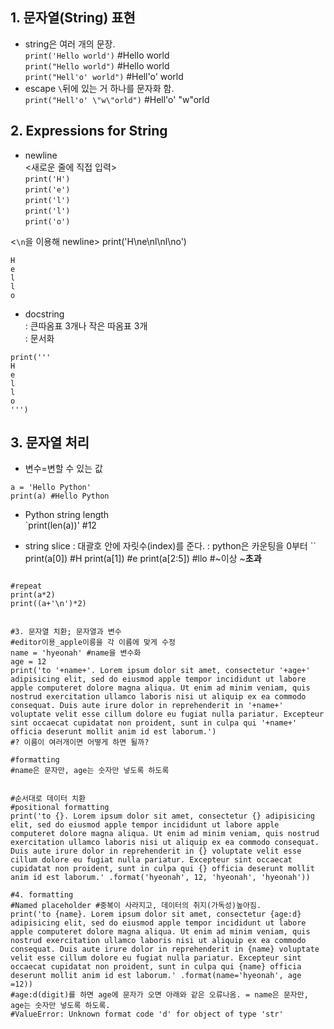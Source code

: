 ## 1. 문자열(String) 표현
+ string은 여러 개의 문장. <br>
`print('Hello world')` #Hello world <br>
`print("Hello world")` #Hello world <br>
`print("Hell'o' world")` #Hell'o' world <br>
+ escape `\`뒤에 있는 거 하나를 문자화 함. <br>
`print("Hell'o' \"w\"orld")` #Hell'o' "w"orld <br>

## 2. Expressions for String
+ newline <br>
<새로운 줄에 직접 입력> <br>
`print('H')` <br>
`print('e')` <br>
`print('l')` <br>
`print('l')` <br>
`print('o')` <br>

<`\n`을 이용해 newline>
print('H\ne\nl\nl\no') 
```
H
e
l
l
o
```
+ docstring <br>
: 큰따옴표 3개나 작은 따옴표 3개 <br>
: 문서화 <br>

```
print('''
H
e
l
l
o
''')
```

## 3. 문자열 처리 <br>
+ 변수=변할 수 있는 값 <br>
```
a = 'Hello Python'
print(a) #Hello Python
```

+ Python string length <br>
`print(len(a))' #12 <br>


+ string slice
: 대괄호 안에 자릿수(index)를 준다.
: python은 카운팅을 0부터
``
print(a[0]) #H
print(a[1]) #e
print(a[2:5]) #llo #~이상 ~**초과**
```

#repeat
print(a*2)
print((a+'\n')*2)


#3. 문자열 치환; 문자열과 변수
#editor이용_apple이릉을 각 이름에 맞게 수정
name = 'hyeonah' #name을 변수화
age = 12
print('to '+name+'. Lorem ipsum dolor sit amet, consectetur '+age+' adipisicing elit, sed do eiusmod apple tempor incididunt ut labore apple computeret dolore magna aliqua. Ut enim ad minim veniam, quis nostrud exercitation ullamco laboris nisi ut aliquip ex ea commodo consequat. Duis aute irure dolor in reprehenderit in '+name+' voluptate velit esse cillum dolore eu fugiat nulla pariatur. Excepteur sint occaecat cupidatat non proident, sunt in culpa qui '+name+' officia deserunt mollit anim id est laborum.')
#? 이름이 여러개이면 어떻게 하면 될까?

#formatting
#name은 문자만, age는 숫자만 넣도록 하도록


#순서대로 데이터 치환
#positional formatting
print('to {}. Lorem ipsum dolor sit amet, consectetur {} adipisicing elit, sed do eiusmod apple tempor incididunt ut labore apple computeret dolore magna aliqua. Ut enim ad minim veniam, quis nostrud exercitation ullamco laboris nisi ut aliquip ex ea commodo consequat. Duis aute irure dolor in reprehenderit in {} voluptate velit esse cillum dolore eu fugiat nulla pariatur. Excepteur sint occaecat cupidatat non proident, sunt in culpa qui {} officia deserunt mollit anim id est laborum.' .format('hyeonah', 12, 'hyeonah', 'hyeonah'))

#4. formatting
#Named placeholder #중복이 사라지고, 데이터의 취지(가독성)높아짐.
print('to {name}. Lorem ipsum dolor sit amet, consectetur {age:d} adipisicing elit, sed do eiusmod apple tempor incididunt ut labore apple computeret dolore magna aliqua. Ut enim ad minim veniam, quis nostrud exercitation ullamco laboris nisi ut aliquip ex ea commodo consequat. Duis aute irure dolor in reprehenderit in {name} voluptate velit esse cillum dolore eu fugiat nulla pariatur. Excepteur sint occaecat cupidatat non proident, sunt in culpa qui {name} officia deserunt mollit anim id est laborum.' .format(name='hyeonah', age =12))
#age:d(digit)를 하면 age에 문자가 오면 아래와 같은 오류나옴. = name은 문자만, age는 숫자만 넣도록 하도록.
#ValueError: Unknown format code 'd' for object of type 'str'

